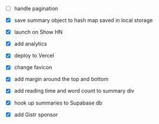 - [ ] handle pagination

- [x] save summary object to hash map saved in local storage
- [x] launch on Show HN
- [x] add analytics
- [x] deploy to Vercel
- [x] change favicon
- [x] add margin around the top and bottom
- [x] add reading time and word count to summary div
- [x] hook up summaries to Supabase db
- [x] add Gistr sponsor
